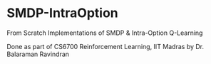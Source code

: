 # SMDP-IntraOption
From Scratch Implementations of SMDP &amp; Intra-Option Q-Learning

Done as part of CS6700 Reinforcement Learning, IIT Madras by Dr. Balaraman Ravindran
